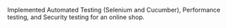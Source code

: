 Implemented Automated Testing (Selenium and Cucumber), Performance testing, and Security testing for an online shop.
